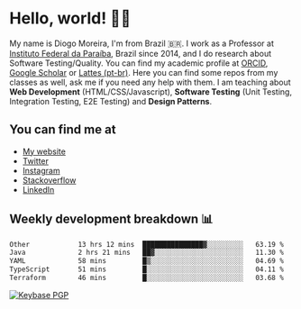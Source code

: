 # Hello, world! 👋🏻

My name is Diogo Moreira, I'm from Brazil 🇧🇷. I work as a Professor at [Instituto Federal da Paraíba](https://ifpb.edu.br), Brazil since 2014, and I do research about Software Testing/Quality. You can find my academic profile at [ORCID](https://orcid.org/0000-0003-1803-6565), [Google Scholar](https://scholar.google.com.br/citations?hl=pt-BR&user=DlSdlvEAAAAJ) or [Lattes (pt-br)](http://buscatextual.cnpq.br/buscatextual/visualizacv.do?id=K4384159A1). Here you can find some repos from my classes as well, ask me if you need any help with them. I am teaching about **Web Development** (HTML/CSS/Javascript), **Software Testing** (Unit Testing, Integration Testing, E2E Testing) and **Design Patterns**.

## You can find me at
- [My website](https://diogodmoreira.com)
- [Twitter](https://twitter.com/diogodmoreira)
- [Instagram](https://instagram.com/diogo.dmoreira)
- [Stackoverflow](https://stackoverflow.com/users/1541533/diogo-moreira)
- [LinkedIn](https://linkedin.com/in/diogodmoreira)

## Weekly development breakdown 📊

<!--START_SECTION:waka-->

```txt
Other            13 hrs 12 mins  ███████████████▓░░░░░░░░░   63.19 %
Java             2 hrs 21 mins   ██▓░░░░░░░░░░░░░░░░░░░░░░   11.30 %
YAML             58 mins         █▒░░░░░░░░░░░░░░░░░░░░░░░   04.69 %
TypeScript       51 mins         █░░░░░░░░░░░░░░░░░░░░░░░░   04.11 %
Terraform        46 mins         █░░░░░░░░░░░░░░░░░░░░░░░░   03.68 %
```

<!--END_SECTION:waka-->

[![Keybase PGP](https://img.shields.io/keybase/pgp/diogomoreira?style=flat-square)](https://keybase.io/diogomoreira)
